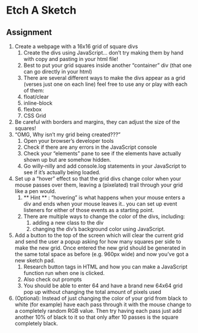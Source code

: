 # Etch A Sketch

## Assignment
1. Create a webpage with a 16x16 grid of square divs
    1. Create the divs using JavaScript… don’t try making them by hand with copy and pasting in your html file!
    2. Best to put your grid squares inside another “container” div (that one can go directly in your html)
    3. There are several different ways to make the divs appear as a grid (verses just one on each line) feel free to use any or play with each of them:
    1. float/clear
    2. inline-block
    3. flexbox
    4. CSS Grid
2. Be careful with borders and margins, they can adjust the size of the squares!
3. “OMG, Why isn’t my grid being created???”
    1. Open your browser’s developer tools
    2. Check if there are any errors in the JavaScript console
    3. Check your “elements” pane to see if the elements have actually shown up but are somehow hidden.
    4. Go willy-nilly and add console.log statements in your JavaScript to see if it’s actually being loaded.
4. Set up a “hover” effect so that the grid divs change color when your mouse passes over them, leaving a (pixelated) trail through your grid like a pen would.
    1. ** Hint ** : “hovering” is what happens when your mouse enters a div and ends when your mouse leaves it.. you can set up event listeners for either of those events as a starting point.
    2. There are multiple ways to change the color of the divs, including:
        1. adding a new class to the div
        2. changing the div’s background color using JavaScript.
5. Add a button to the top of the screen which will clear the current grid and send the user a popup asking for how many squares per side to make the new grid. Once entered the new grid should be generated in the same total space as before (e.g. 960px wide) and now you’ve got a new sketch pad.
    1. Research button tags in HTML and how you can make a JavaScript function run when one is clicked.
    2. Also check out prompts
    3. You should be able to enter 64 and have a brand new 64x64 grid pop up without changing the total amount of pixels used
5. (Optional): Instead of just changing the color of your grid from black to white (for example) have each pass through it with the mouse change to a completely random RGB value. Then try having each pass just add another 10% of black to it so that only after 10 passes is the square completely black.